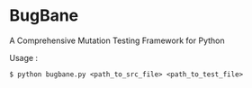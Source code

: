 # BugBane
A Comprehensive Mutation Testing Framework for Python

Usage :

```
$ python bugbane.py <path_to_src_file> <path_to_test_file>
```
